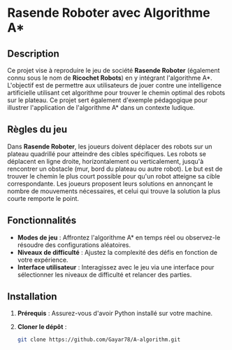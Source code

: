 # Rasende Roboter avec Algorithme A*

## Description

Ce projet vise à reproduire le jeu de société **Rasende Roboter** (également connu sous le nom de **Ricochet Robots**) en y intégrant l'algorithme A*. L'objectif est de permettre aux utilisateurs de jouer contre une intelligence artificielle utilisant cet algorithme pour trouver le chemin optimal des robots sur le plateau. Ce projet sert également d'exemple pédagogique pour illustrer l'application de l'algorithme A* dans un contexte ludique.

## Règles du jeu

Dans **Rasende Roboter**, les joueurs doivent déplacer des robots sur un plateau quadrillé pour atteindre des cibles spécifiques. Les robots se déplacent en ligne droite, horizontalement ou verticalement, jusqu'à rencontrer un obstacle (mur, bord du plateau ou autre robot). Le but est de trouver le chemin le plus court possible pour qu'un robot atteigne sa cible correspondante. Les joueurs proposent leurs solutions en annonçant le nombre de mouvements nécessaires, et celui qui trouve la solution la plus courte remporte le point.

## Fonctionnalités

- **Modes de jeu** : Affrontez l'algorithme A* en temps réel ou observez-le résoudre des configurations aléatoires.
- **Niveaux de difficulté** : Ajustez la complexité des défis en fonction de votre expérience.
- **Interface utilisateur** : Interagissez avec le jeu via une interface pour sélectionner les niveaux de difficulté et relancer des parties.

## Installation

1. **Prérequis** : Assurez-vous d'avoir Python installé sur votre machine.
2. **Cloner le dépôt** :

   ```bash
   git clone https://github.com/Gayar78/A-algorithm.git
   ```
